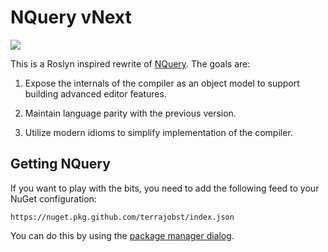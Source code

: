 # NQuery vNext

![](https://github.com/terrajobst/nquery-vnext/workflows/CICD/badge.svg?event=push&branch=main)

This is a Roslyn inspired rewrite of [NQuery][nquery]. The goals are:

1. Expose the internals of the compiler as an object model to support building
   advanced editor features.

2. Maintain language parity with the previous version.

3. Utilize modern idioms to simplify implementation of the compiler.

[nquery]: https://www.github.com/terrajobst/nquery

## Getting NQuery

If you want to play with the bits, you need to add the following feed to your
NuGet configuration:

```
https://nuget.pkg.github.com/terrajobst/index.json
```

You can do this by using the [package manager dialog](http://docs.nuget.org/consume/package-manager-dialog#package-sources).
